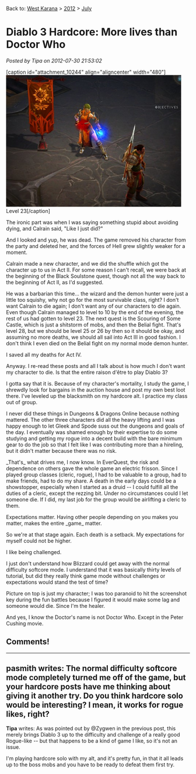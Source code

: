 Back to: [West Karana](/posts/westkarana.md) > [2012](/posts/2012/westkarana.md) > [July](./westkarana.md)
# Diablo 3 Hardcore: More lives than Doctor Who

*Posted by Tipa on 2012-07-30 21:53:02*

[caption id="attachment\_10244" align="aligncenter" width="480"][![](../../../uploads/2012/07/Diablo-III-2012-07-30-21-43-24-94-480x360.jpg "Level 23")](../../../uploads/2012/07/Diablo-III-2012-07-30-21-43-24-94.jpg) Level 23[/caption]

The ironic part was when I was saying something stupid about avoiding dying, and Calrain said, "Like I just did?"

And I looked and yup, he was dead. The game removed his character from the party and deleted her, and the forces of Hell grew slightly weaker for a moment.

Calrain made a new character, and we did the shuffle which got the character up to us in Act II. For some reason I can't recall, we were back at the beginning of the Black Soulstone quest, though not all the way back to the beginning of Act II, as I'd suggested.

He was a barbarian this time... the wizard and the demon hunter were just a little too squishy, why not go for the most survivable class, right? I don't want Calrain to die again; I don't want any of our characters to die again. Even though Calrain managed to level to 10 by the end of the evening, the rest of us had gotten to level 23. The next quest is the Scouring of Some Castle, which is just a shitstorm of mobs, and then the Belial fight. That's level 28, but we should be level 25 or 26 by then so it should be okay, and assuming no more deaths, we should all sail into Act III in good fashion. I don't think I even died on the Belial fight on my normal mode demon hunter.

I saved all my deaths for Act IV.

Anyway. I re-read these posts and all I talk about is how much I don't want my character to die. Is that the entire raison d'être to play Diablo 3?

I gotta say that it is. Because of my character's mortality, I study the game, I shrewdly look for bargains in the auction house and post my own best loot there. I've leveled up the blacksmith on my hardcore alt. I practice my class out of group. 

I never did these things in Dungeons & Dragons Online because nothing mattered. The other three characters did all the heavy lifting and I was happy enough to let Gleek and Spode suss out the dungeons and goals of the day. I eventually was shamed enough by their expertise to do some studying and getting my rogue into a decent build with the bare minimum gear to do the job so that I felt like I was contributing more than a hireling, but it didn't matter because there was no risk.

\_That's\_ what drives me, I now know. In EverQuest, the risk and dependence on others gave the whole game an electric frisson. Since I played group classes (cleric, rogue), I had to be valuable to a group, had to make friends, had to do my share. A death in the early days could be a showstopper, especially when I started as a druid -- I could fulfill all the duties of a cleric, except the rezzing bit. Under no circumstances could I let someone die. If I did, my last job for the group would be airlifting a cleric to them.

Expectations matter. Having other people depending on you makes you matter, makes the entire \_game\_ matter.

So we're at that stage again. Each death is a setback. My expectations for myself could not be higher. 

I like being challenged.

I just don't understand how Blizzard could get away with the normal difficulty softcore mode. I understand that it was basically thirty levels of tutorial, but did they really think game mode without challenges or expectations would stand the test of time?

Picture on top is just my character; I was too paranoid to hit the screenshot key during the fun battles because I figured it would make some lag and someone would die. Since I'm the healer.

And yes, I know the Doctor's name is not Doctor Who. Except in the Peter Cushing movie.
## Comments!
---
**pasmith** writes: The normal difficulty softcore mode completely turned me off of the game, but your hardcore posts have me thinking about giving it another try. Do you think hardcore solo would be interesting? I mean, it works for rogue likes, right?
---
**Tipa** writes: As was pointed out by @Zygwen in the previous post, this merely brings Diablo 3 up to the difficulty and challenge of a really good Rogue-like -- but that happens to be a kind of game I like, so it's not an issue.

I'm playing hardcore solo with my alt, and it's pretty fun, in that it all leads up to the boss mobs and you have to be ready to defeat them first try.

